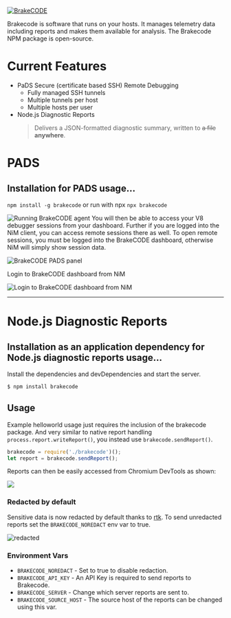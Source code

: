 [![BrakeCODE](https://june07.github.io/image/titleLogoBlack.png)](https://brakecode.com)

Brakecode is software that runs on your hosts.  It manages telemetry data including reports and makes them available for analysis.  The Brakecode NPM package is open-source.

# Current Features
  - PaDS Secure (certificate based SSH) Remote Debugging
    * Fully managed SSH tunnels
    * Multiple tunnels per host
    * Multiple hosts per user
  - Node.js Diagnostic Reports
    > Delivers a JSON-formatted diagnostic summary, written to ~~a file~~ **anywhere**.

# PADS
## Installation for PADS usage...
`npm install -g brakecode` or run with npx `npx brakecode`

![Running BrakeCODE agent](https://github.brakecode.com/image/brakecode-node-npx-run.gif)
You will then be able to access your V8 debugger sessions from your dashboard.  Further if you are logged into the NiM client, you can access remote sessions there as well.  To open remote sessions, you must be logged into the BrakeCODE dashboard, otherwise NiM will simply show session data.

![BrakeCODE PADS panel](https://github.brakecode.com/image/brakecode-dashboard-1.png)

Login to BrakeCODE dashboard from NiM

![Login to BrakeCODE dashboard from NiM](https://github.brakecode.com/image/NiM-devToolsPanel.png)

---

# Node.js Diagnostic Reports
## Installation as an application dependency for Node.js diagnostic reports usage...
Install the dependencies and devDependencies and start the server.

```sh
$ npm install brakecode
```

## Usage
Example helloworld usage just requires the inclusion of the brakecode package.  And very similar to native report handling `process.report.writeReport()`, you instead use `brakecode.sendReport()`.

```node.js
brakecode = require('./brakecode')();
let report = brakecode.sendReport();
```
Reports can then be easily accessed from Chromium DevTools as shown:

![](https://res.cloudinary.com/june07/image/upload/v1575921920/brakecode/Annotation_2019-12-09_0927536-edited.png)

### Redacted by default

Sensitive data is now redacted by default thanks to [rtk](https://github.com/IBM/report-toolkit).  To send unredacted reports set the `BRAKECODE_NOREDACT` env var to true.

![redacted](https://res.cloudinary.com/june07/image/upload/v1577398429/brakecode/Annotation_2019-12-26_140522.png)
### Environment Vars

  - `BRAKECODE_NOREDACT` - Set to true to disable redaction.
  - `BRAKECODE_API_KEY` - An API Key is required to send reports to Brakecode.
  - `BRAKECODE_SERVER` - Change which server reports are sent to.
  - `BRAKECODE_SOURCE_HOST` - The source host of the reports can be changed using this var.